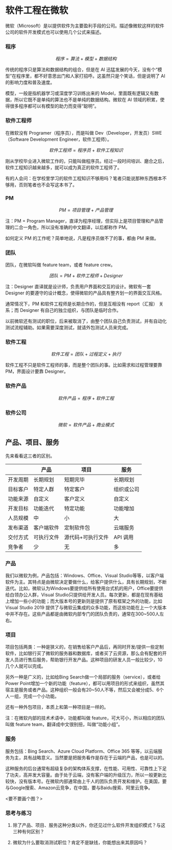 # 软件工程在微软

微软（Microsoft）是以提供软件为主要盈利手段的公司。描述像微软这样的软件公司的软件开发模式也可以使用几个公式来描述。

### 程序

$$
程序 = 算法+模型+数据结构 \tag{1.9}
$$

传统的程序只是算法和数据结构的组合，但是在 AI 迅猛发展的今天，没有个“模型”在程序里，都不好意思出门和人家打招呼。这虽然只是个笑话，但是说明了 AI 的影响力度和普及速度。

模型，一般是指机器学习或深度学习训练出来的 Model，里面既有逻辑又有数据，所以它既不是单纯的算法也不是单纯的数据结构。微软在 AI 领域的积累，使得很多程序都可以有模型的助力而变得“聪明”。

### 软件工程师

在微软没有 Programer（程序员），而是叫做 Dev（Developer，开发员）SWE（Software Development Engineer，软件工程师）。

$$
软件工程师 = 程序员 + 软件工程知识 \tag{1.10}
$$

刚从学校毕业进入微软工作的，只能叫做程序员。经过一段时间培训、磨合之后，软件工程知识越来越多，就可以成为真正的软件工程师了。

有的人会问：在学校里学习的软件工程知识不够用吗？笔者只能说那种东西根本不够用，否则笔者也不会写这本书了。

### PM

$$
PM = 项目管理 + 产品管理 \tag{1.11}
$$

注：PM = Program Manager，直译为程序经理，但实际上是项目管理和产品管理的二合一角色，所以没有准确的中文翻译，以后都称作 PM。

如何定义 PM 的工作呢？简单地说，凡是程序员做不了的事，都由 PM 来做。

### 团队

团队，在微软叫做 feature team，或者 feature crew。

$$
团队 = PM + 软件工程师 + Designer \tag{1.12}
$$

注：Designer 直译就是设计师，负责用户界面和交互的设计。微软有一套 Designer 的要遵守的设计概念，使得微软的产品具有整齐划一的界面交互风格。

通常情况下，PM 和软件工程师是长期合作的，但是互相没有 report（汇报） 关系；而 Designer 有自己的独立组织，与团队是临时合作。

以前微软还有测试的职位，后来被取消了，由整个团队自己负责测试，并有自动化测试流程辅助。如果需要深度测试，就请外包测试人员来完成。

### 软件工程

$$
软件工程 = 团队 + 过程定义 + 执行 \tag{1.13}
$$

软件工程不只是软件工程师的事，而是整个团队的事。比如需求和过程管理要靠 PM，界面设计要靠 Designer。

### 软件产品

$$
软件产品 = 程序 + 软件工程 \tag{1.14}
$$

### 软件公司

$$
微软 = 软件产品 + 商业模式 \tag{1.15}
$$

## 产品、项目、服务

先来看看这三者的区别。

||产品|项目|服务|
|---|---|---|---|
|开发周期|长期规划|短期完毕|长期规划|
|目标客户|特定人群|特定客户|组织或公司|
|功能来源|自定义|客户定义|自定义|
|开发目标|功能迭代|特定功能|功能增加|
|人员规模|中|小|大|
|发布渠道|客户端软件|定制软件包|云端服务|
|交付方式|可执行文件|源代码+可执行文件| API 调用|
|竞争者|少|无|多|

### 产品

我们以微软为例，产品包括：Windows、Office、Visual Studio等等，以客户端软件为主。其特点是由微软决定要做什么，给客户提供什么，具有长期规划，不断迭代。比如，微软认为Windows要提供给所有使用台式机的用户，Office要提供给白领办公人群，Visual Studio只提供给开发人员。每次更新，都是在现有基础上增加一些小的功能；而大版本号的更新则是提供了原有框架之外的功能，比如 Visual Studio 2019 提供了与微软云集成的众多功能，而这些功能在上一个大版本中并不存在。这些产品都是由微软内部专门的团队负责的，通常在300~500人左右。

### 项目

项目包括两类：一种是狭义的，在销售给客户产品后，再同时开发/提供一些定制软件，比如银行买了微软的服务器和数据库，或者买了云资源，那么会有配套的开发人员进行售后服务，帮助银行开发产品。这种项目的研发人员一般比较少，10几个人就可以完成。

另外一种是广义的，比如给Bing Search做一个局部的服务（service），或者给Power Point增加一个新的功能（feature），都可以用项目的形式来组织，虽然其宿主是服务或者产品。这种组织一般会有20~50人不等，然后又会被分成5、6个人一组，完成一个小功能。

还有一种外包项目，本质上和第一种项目是一样的。

注：在微软内部的技术术语中，功能都叫做 feature，可大可小，所以相应的团队叫做 feature team，翻译成中文很别扭，叫做“功能小组”。

### 服务

服务包括：Bing Search、Azure Cloud Platform、Office 365 等等，以云端服务为主，具有战略意义。当然要是把服务看作是存在于云端的产品，也是可以的。

这种服务的后台通常有超级复杂的架构体系支撑，在性能、可用性、可靠性上下足了功夫，高并发大容量。由于处于云端，没有客户端的升级压力，所以一般更新比较快，没有版本号。在微软内部通常由上千人的团队负责开发和维护。在美国，要与Google搜索、Amazon云竞争，在中国，要与Baidu搜索、阿里云竞争。

<要不要画个图？>

### 思考与练习

1. 除了产品、项目、服务这种分类以外，你还见过什么软件开发组织模式？与这三种有何区别？

2. 微软为什么要取消测试职位？肯定不是缺钱，你能想出来其原因吗？

